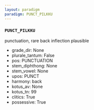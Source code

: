 ```yaml
---
layout: paradigm
paradigm: PUNCT_PILKKU
---
```

### ` PUNCT_PILKKU `

punctuation, rare back inflection plausible
* grade_dir: None
* plurale_tantum: False
* pos: PUNCTUATION
* stem_diphthong: None
* stem_vowel: None
* upos: PUNCT
* harmony: back
* kotus_av: None
* kotus_tn: 99
* clitics: True
* possessive: True
